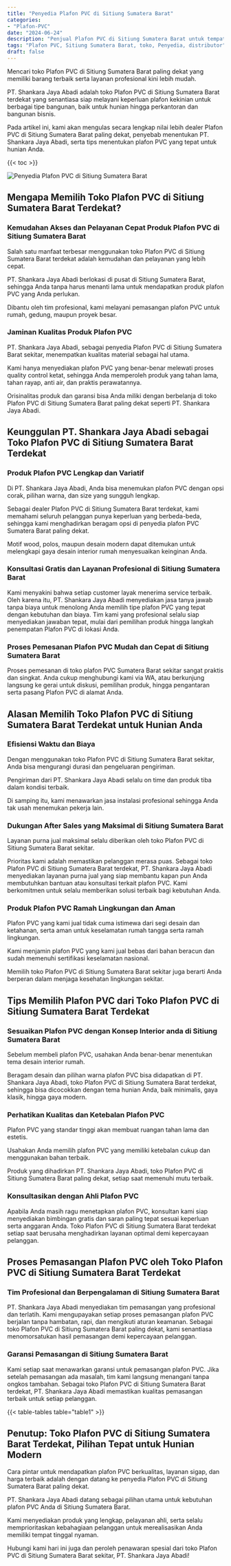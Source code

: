 ```yaml
---
title: "Penyedia Plafon PVC di Sitiung Sumatera Barat"
categories: 
- "Plafon-PVC"
date: "2024-06-24"
description: "Penjual Plafon PVC di Sitiung Sumatera Barat untuk tempat tinggal, office, serta gerai. Material unggulan, pilihan motif, pilihan warna modern, beserta layanan pemasangan ditangani oleh tim ahli dan garansi resmi!|Servis penjualan Plafon PVC di Sitiung Sumatera Barat untuk keperluan tempat tinggal, kantor, atau toko, beserta plafon berkualitas dan instalasi oleh teknisi berpengalaman dan kepastian resmi.|Solusi Plafon PVC di Sitiung Sumatera Barat yang andal bagi hunian, kantor, dan ritel, dengan plafon unggulan dan instalasi dikerjakan oleh teknisi ahli serta garansi resmi.|Penjualan Plafon PVC di Sitiung Sumatera Barat bagi rumah, office, serta ritel, dengan produk terbaik dan pemasangan dikerjakan oleh teknisi profesional, dilengkapi beserta kepastian resmi.}"
tags: "Plafon PVC, Sitiung Sumatera Barat, toko, Penyedia, distributor"
draft: false
---
```


Mencari toko Plafon PVC di Sitiung Sumatera Barat paling dekat yang memiliki barang terbaik serta layanan profesional kini lebih mudah.

PT. Shankara Jaya Abadi adalah toko Plafon PVC di Sitiung Sumatera Barat terdekat yang senantiasa siap melayani keperluan plafon kekinian untuk berbagai tipe bangunan, baik untuk hunian hingga perkantoran dan bangunan bisnis.

Pada artikel ini, kami akan mengulas secara lengkap nilai lebih dealer Plafon PVC di Sitiung Sumatera Barat paling dekat, penyebab menentukan PT. Shankara Jaya Abadi, serta tips menentukan plafon PVC yang tepat untuk hunian Anda.

{{< toc >}}

![Penyedia Plafon PVC di Sitiung Sumatera Barat](/images/Plafon-PVC/Penyedia-Plafon-PVC-di-Sitiung-Sumatera-Barat.png)


## Mengapa Memilih Toko Plafon PVC di Sitiung Sumatera Barat Terdekat?

### Kemudahan Akses dan Pelayanan Cepat Produk Plafon PVC di Sitiung Sumatera Barat

Salah satu manfaat terbesar menggunakan toko Plafon PVC di Sitiung Sumatera Barat terdekat adalah kemudahan dan pelayanan yang lebih cepat.

PT. Shankara Jaya Abadi berlokasi di pusat di Sitiung Sumatera Barat, sehingga Anda tanpa harus menanti lama untuk mendapatkan produk plafon PVC yang Anda perlukan.

Dibantu oleh tim profesional, kami melayani pemasangan plafon PVC untuk rumah, gedung, maupun proyek besar.

### Jaminan Kualitas Produk Plafon PVC

PT. Shankara Jaya Abadi, sebagai penyedia Plafon PVC di Sitiung Sumatera Barat sekitar, menempatkan kualitas material sebagai hal utama.

Kami hanya menyediakan plafon PVC yang benar-benar melewati proses quality control ketat, sehingga Anda memperoleh produk yang tahan lama, tahan rayap, anti air, dan praktis perawatannya.

Orisinalitas produk dan garansi bisa Anda miliki dengan berbelanja di toko Plafon PVC di Sitiung Sumatera Barat paling dekat seperti PT. Shankara Jaya Abadi.

## Keunggulan PT. Shankara Jaya Abadi sebagai Toko Plafon PVC di Sitiung Sumatera Barat Terdekat

### Produk Plafon PVC Lengkap dan Variatif

Di PT. Shankara Jaya Abadi, Anda bisa menemukan plafon PVC dengan opsi corak, pilihan warna, dan size yang sungguh lengkap.

Sebagai dealer Plafon PVC di Sitiung Sumatera Barat terdekat, kami memahami seluruh pelanggan punya keperluan yang berbeda-beda, sehingga kami menghadirkan beragam opsi di penyedia plafon PVC Sumatera Barat paling dekat.

Motif wood, polos, maupun desain modern dapat ditemukan untuk melengkapi gaya desain interior rumah menyesuaikan keinginan Anda.

### Konsultasi Gratis dan Layanan Profesional di Sitiung Sumatera Barat

Kami menyakini bahwa setiap customer layak menerima service terbaik. Oleh karena itu, PT. Shankara Jaya Abadi menyediakan jasa tanya jawab tanpa biaya untuk menolong Anda memilih tipe plafon PVC yang tepat dengan kebutuhan dan biaya. Tim kami yang profesional selalu siap menyediakan jawaban tepat, mulai dari pemilihan produk hingga langkah penempatan Plafon PVC di lokasi Anda.

### Proses Pemesanan Plafon PVC Mudah dan Cepat di Sitiung Sumatera Barat

Proses pemesanan di toko plafon PVC Sumatera Barat sekitar sangat praktis dan singkat. Anda cukup menghubungi kami via WA, atau berkunjung langsung ke gerai untuk diskusi, pemilihan produk, hingga pengantaran serta pasang Plafon PVC di alamat Anda.

## Alasan Memilih Toko Plafon PVC di Sitiung Sumatera Barat Terdekat untuk Hunian Anda

### Efisiensi Waktu dan Biaya

Dengan menggunakan toko Plafon PVC di Sitiung Sumatera Barat sekitar, Anda bisa mengurangi durasi dan pengeluaran pengiriman.

Pengiriman dari PT. Shankara Jaya Abadi selalu on time dan produk tiba dalam kondisi terbaik.

Di samping itu, kami menawarkan jasa instalasi profesional sehingga Anda tak usah menemukan pekerja lain.

### Dukungan After Sales yang Maksimal di Sitiung Sumatera Barat

Layanan purna jual maksimal selalu diberikan oleh toko Plafon PVC di Sitiung Sumatera Barat sekitar.

Prioritas kami adalah memastikan pelanggan merasa puas. Sebagai toko Plafon PVC di Sitiung Sumatera Barat terdekat, PT. Shankara Jaya Abadi menyediakan layanan purna jual yang siap membantu kapan pun Anda membutuhkan bantuan atau konsultasi terkait plafon PVC. Kami berkomitmen untuk selalu memberikan solusi terbaik bagi kebutuhan Anda.

### Produk Plafon PVC Ramah Lingkungan dan Aman

Plafon PVC yang kami jual tidak cuma istimewa dari segi desain dan ketahanan, serta aman untuk keselamatan rumah tangga serta ramah lingkungan.

Kami menjamin plafon PVC yang kami jual bebas dari bahan beracun dan sudah memenuhi sertifikasi keselamatan nasional.

Memilih toko Plafon PVC di Sitiung Sumatera Barat sekitar juga berarti Anda berperan dalam menjaga kesehatan lingkungan sekitar.

## Tips Memilih Plafon PVC dari Toko Plafon PVC di Sitiung Sumatera Barat Terdekat

### Sesuaikan Plafon PVC dengan Konsep Interior anda di Sitiung Sumatera Barat

Sebelum membeli plafon PVC, usahakan Anda benar-benar menentukan tema desain interior rumah.

Beragam desain dan pilihan warna plafon PVC bisa didapatkan di PT. Shankara Jaya Abadi, toko Plafon PVC di Sitiung Sumatera Barat terdekat, sehingga bisa dicocokkan dengan tema hunian Anda, baik minimalis, gaya klasik, hingga gaya modern.

### Perhatikan Kualitas dan Ketebalan Plafon PVC

Plafon PVC yang standar tinggi akan membuat ruangan tahan lama dan estetis.

Usahakan Anda memilih plafon PVC yang memiliki ketebalan cukup dan menggunakan bahan terbaik.

Produk yang dihadirkan PT. Shankara Jaya Abadi, toko Plafon PVC di Sitiung Sumatera Barat paling dekat, setiap saat memenuhi mutu terbaik.

### Konsultasikan dengan Ahli Plafon PVC

Apabila Anda masih ragu menetapkan plafon PVC, konsultan kami siap menyediakan bimbingan gratis dan saran paling tepat sesuai keperluan serta anggaran Anda. Toko Plafon PVC di Sitiung Sumatera Barat terdekat setiap saat berusaha menghadirkan layanan optimal demi kepercayaan pelanggan.

## Proses Pemasangan Plafon PVC oleh Toko Plafon PVC di Sitiung Sumatera Barat Terdekat

### Tim Profesional dan Berpengalaman di Sitiung Sumatera Barat

PT. Shankara Jaya Abadi menyediakan tim pemasangan yang profesional dan terlatih. Kami mengupayakan setiap proses pemasangan plafon PVC berjalan tanpa hambatan, rapi, dan mengikuti aturan keamanan. Sebagai toko Plafon PVC di Sitiung Sumatera Barat paling dekat, kami senantiasa menomorsatukan hasil pemasangan demi kepercayaan pelanggan.

### Garansi Pemasangan di Sitiung Sumatera Barat

Kami setiap saat menawarkan garansi untuk pemasangan plafon PVC. Jika setelah pemasangan ada masalah, tim kami langsung menangani tanpa ongkos tambahan. Sebagai toko Plafon PVC di Sitiung Sumatera Barat terdekat, PT. Shankara Jaya Abadi memastikan kualitas pemasangan terbaik untuk setiap pelanggan.

{{< table-tables table="table1" >}}

## Penutup: Toko Plafon PVC di Sitiung Sumatera Barat Terdekat, Pilihan Tepat untuk Hunian Modern

Cara pintar untuk mendapatkan plafon PVC berkualitas, layanan sigap, dan harga terbaik adalah dengan datang ke penyedia Plafon PVC di Sitiung Sumatera Barat paling dekat.

PT. Shankara Jaya Abadi datang sebagai pilihan utama untuk kebutuhan plafon PVC Anda di Sitiung Sumatera Barat.

Kami menyediakan produk yang lengkap, pelayanan ahli, serta selalu memprioritaskan kebahagiaan pelanggan untuk merealisasikan Anda memiliki tempat tinggal nyaman.

Hubungi kami hari ini juga dan peroleh penawaran spesial dari toko Plafon PVC di Sitiung Sumatera Barat sekitar, PT. Shankara Jaya Abadi!